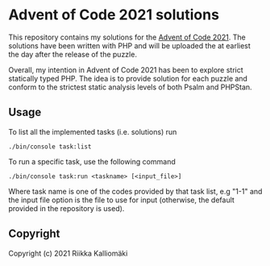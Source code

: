 # Advent of Code 2021 solutions

This repository contains my solutions for the [Advent of Code 2021](https://adventofcode.com/2021/).
The solutions have been written with PHP and will be uploaded the at earliest
the day after the release of the puzzle.

Overall, my intention in Advent of Code 2021 has been to explore strict statically
typed PHP. The idea is to provide solution for each puzzle and conform to the
strictest static analysis levels of both Psalm and PHPStan.

## Usage

To list all the implemented tasks (i.e. solutions) run

```shell
./bin/console task:list
```

To run a specific task, use the following command

```
./bin/console task:run <taskname> [<input_file>]
```

Where task name is one of the codes provided by that task list, e.g "1-1" and the
input file option is the file to use for input (otherwise, the default provided in the
repository is used).

## Copyright

Copyright (c) 2021 Riikka Kalliomäki

